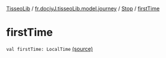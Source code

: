 [TisseoLib](../../index.md) / [fr.docjyJ.tisseoLib.model.journey](../index.md) / [Stop](index.md) / [firstTime](./first-time.md)

# firstTime

`val firstTime: LocalTime` [(source)](https://github.com/docjyj/tisseoLib/tree/master/src/main/kotlin/fr/docjyJ/tisseoLib/model/journey/Stop.kt#L15)
